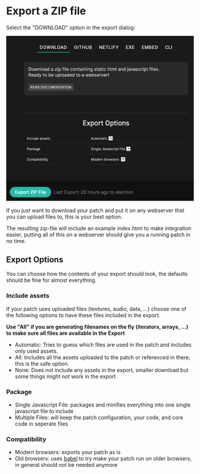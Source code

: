 # Export a ZIP file

Select the "DOWNLOAD" option in the export dialog:

![Button](../img/export_zip.png)

If you just want to download your patch and put it on any webserver that you can upload files to, this
is your best option. 

The resulting zip-file will include an example index.html to make integration easier, putting all of this
on a webserver should give you a running patch in no time.

## Export Options

You can choose how the contents of your export should look, the defaults should be fine for almost everything.

### Include assets

If your patch uses uploaded files (textures, audio, data, ...) choose one of the following options to have
these files included in the export.

**Use "All" if you are generating filenames on the fly (iterators, arrays, ...) to make sure all files are available in the Export**

- Automatic: Tries to guess which files are used in the patch and includes only used assets.
- All: Includes all the assets uploaded to the patch or referenced in there, this is the safe option.
- None: Does not include any assets in the export, smaller download but some things might not work in the export

### Package

- Single Javascript File: packages and minifies everything into one single javascript file to include
- Multiple Files: will keep the patch configuration, your code, and core code in seperate files

### Compatibility

- Modern browsers: exports your patch as is
- Old browsers: uses [babel](https://babeljs.io/) to try make your patch run on older browsers, in general should not be needed anymore
